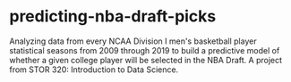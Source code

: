 # predicting-nba-draft-picks
Analyzing data from every NCAA Division I men's basketball player statistical seasons from 2009 through 2019 to build a predictive model of whether a given college player will be selected in the NBA Draft. A project from STOR 320: Introduction to Data Science.
